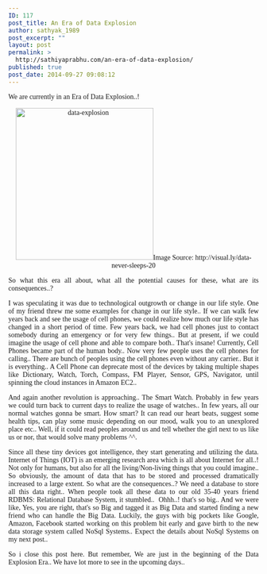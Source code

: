 ```yaml
---
ID: 117
post_title: An Era of Data Explosion
author: sathyak_1989
post_excerpt: ""
layout: post
permalink: >
  http://sathiyaprabhu.com/an-era-of-data-explosion/
published: true
post_date: 2014-09-27 09:08:12
---
```

<p style="text-align: justify;"><span style="font-family: georgia, palatino;">We are currently in an Era of Data Explosion..!</span></p>
<p style="text-align: center;"><span style="font-family: georgia, palatino;"><img class="aligncenter wp-image-145" src="http://sathiyaprabhu.com/look-inside/uploads/2014/10/data-explosion-272x300.png" alt="data-explosion" width="277" height="306" />Image Source: http://visual.ly/data-never-sleeps-20</span></p>
<p style="text-align: justify;"><span style="font-family: georgia, palatino;">So what this era all about, what all the potential causes for these, what are its consequences..?</span></p>
<p style="text-align: justify;"><span style="font-family: georgia, palatino;">I was speculating it was due to technological outgrowth or change in our life style. One of my friend threw me some examples for change in our life style.. If we can walk few years back and see the usage of cell phones, we could realize how much our life style has changed in a short period of time. Few years back, we had cell phones just to contact somebody during an emergency or for very few things.. But at present, if we could imagine the usage of cell phone and able to compare both.. That's insane! Currently, Cell Phones became part of the human body.. Now very few people uses the cell phones for calling.. There are bunch of peoples using the cell phones even without any carrier.. But it is everything.. A Cell Phone can deprecate most of the devices by taking multiple shapes like Dictionary, Watch, Torch, Compass, FM Player, Sensor, GPS, Navigator, until spinning the cloud instances in Amazon EC2..</span></p>
<p style="text-align: justify;"><span style="font-family: georgia, palatino;">And again another revolution is approaching.. The Smart Watch. Probably in few years we could turn back to current days to realize the usage of watches.. In few years, all our normal watches gonna be smart. How smart? It can read our heart beats, suggest some health tips, can play some music depending on our mood, walk you to an unexplored place etc.. Well, if it could read peoples around us and tell whether the girl next to us like us or nor, that would solve many problems ^^.</span></p>
<p style="text-align: justify;"><span style="font-family: georgia, palatino;">Since all these tiny devices got intelligence, they start generating and utilizing the data. Internet of Things (IOT) is an emerging research area which is all about Internet for all..! Not only for humans, but also for all the living/Non-living things that you could imagine.. So obviously, the amount of data that has to be stored and processed dramatically increased to a large extent. So what are the consequences..? We need a database to store all this data right.. When people took all these data to our old 35-40 years friend RDBMS: Relational Database System, it stumbled..  Ohhh..! that's so big.. And we were like, Yes, you are right, that's so Big and tagged it as Big Data and started finding a new friend who can handle the Big Data. Luckily, the guys with big pockets like Google, Amazon, Facebook started working on this problem bit early and gave birth to the new data storage system called NoSql Systems.. Expect the details about NoSql Systems on my next post..</span></p>
<p style="text-align: justify;"><span style="font-family: georgia, palatino;">So i close this post here. But remember, We are just in the beginning of the Data Explosion Era.. We have lot more to see in the upcoming days..</span></p>